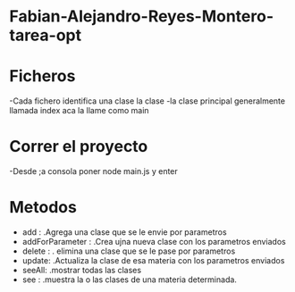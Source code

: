 # Fabian-Alejandro-Reyes-Montero-tarea-opt

# Ficheros
 -Cada fichero identifica una clase la clase
 -la clase principal generalmente llamada index aca la llame como main

# Correr el proyecto
 -Desde ;a consola poner node main.js y enter

# Metodos
 - add :
    .Agrega una clase que se le envie por parametros
 - addForParameter :
    .Crea ujna nueva clase con los parametros enviados 
 - delete :
  . elimina una clase que se le pase por parametros
 - update:
  .Actualiza la clase de esa materia con los parametros enviados
 - seeAll: 
  .mostrar todas las clases
 - see : 
  .muestra la o las clases de una materia determinada.